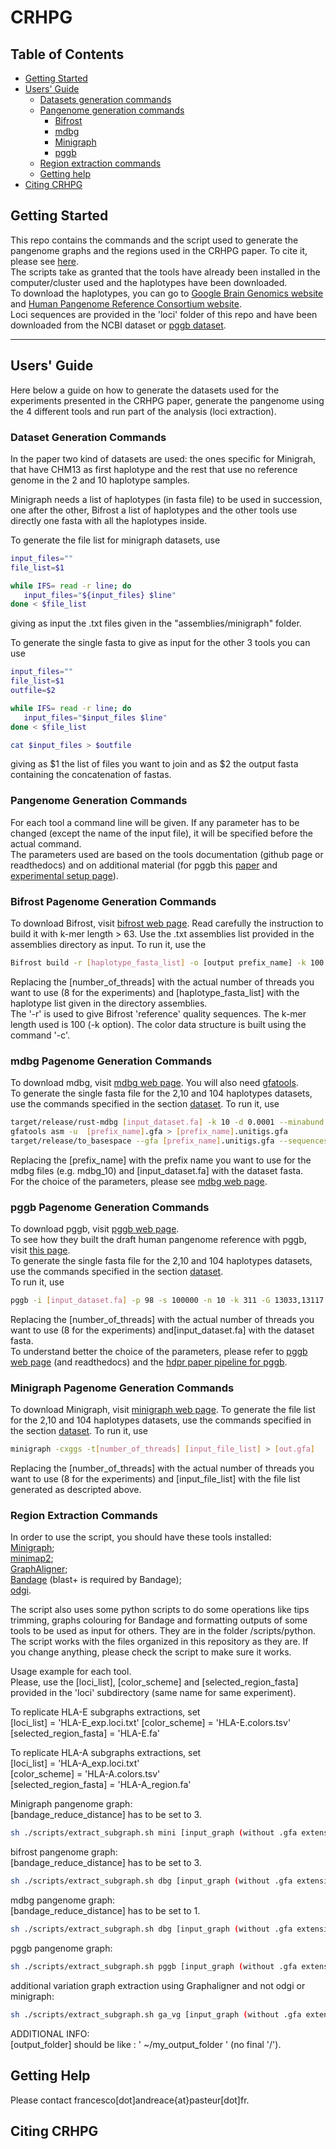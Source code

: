 # CRHPG
## Table of Contents

- [Getting Started](#started)
- [Users' Guide](#uguide)
  - [Datasets generation commands](#dgen)
  - [Pangenome generation commands](#pgen)
    - [Bifrost](#bifrost)
    - [mdbg](#mdbg)
    - [Minigraph](#minigraph)
    - [pggb](#pggb)
  - [Region extraction commands](#rext)
  - [Getting help](#help)
- [Citing CRHPG](#cite)


## <a name="started"></a>Getting Started
This repo contains the commands and the script used to generate the pangenome graphs and the regions used in the CRHPG paper. To cite it, please see [here](#cite).  
The scripts take as granted that the tools have already been installed in the computer/cluster used and the haplotypes have been downloaded.  
To download the haplotypes, you can go to [Google Brain Genomics website][Google Brain Genomics] and [Human Pangenome Reference Consortium website][Human Pangenome Reference Consortium].   
Loci sequences are provided in the 'loci' folder of this repo and have been downloaded from the NCBI dataset or [pggb dataset][pggb_dataset].  

---


## <a name="uguide"></a>Users' Guide

Here below a guide on how to generate the datasets used for the experiments presented in the CRHPG paper, generate the pangenome using the 4 different tools and run part of the analysis (loci extraction).  

### <a name="dgen"></a>Dataset Generation Commands
In the paper two kind of datasets are used: the ones specific for Minigrah, that have CHM13 as first haplotype and the rest that use no reference genome in the 2 and 10 haplotype samples.  

Minigraph needs a list of haplotypes (in fasta file) to be used in succession, one after the other, Bifrost a list of haplotypes and the other tools use directly one fasta with all the haplotypes inside.  

To generate the file list for minigraph datasets, use 

```sh
input_files=""
file_list=$1

while IFS= read -r line; do
   input_files="${input_files} $line"
done < $file_list
```

giving as input the .txt files given in the "assemblies/minigraph" folder.

To generate the single fasta to give as input for the other 3 tools you can use

```sh
input_files=""
file_list=$1
outfile=$2

while IFS= read -r line; do
   input_files="$input_files $line"
done < $file_list

cat $input_files > $outfile
```
giving as $1 the list of files you want to join and as $2 the output fasta containing the concatenation of fastas. 

### <a name="Pgen"></a>Pangenome Generation Commands
For each tool a command line will be given. If any parameter has to be changed (except the name of the input file), it will be specified before the actual command.  
The parameters used are based on the tools documentation (github page or readthedocs) and on additional material (for pggb this [paper][dhpr] and [experimental setup page][hdpr_pggb]).

### <a name="bifrost"></a>Bifrost Pagenome Generation Commands

To download Bifrost, visit [bifrost web page][bifrost]. Read carefully the instruction to build it with k-mer length > 63.
Use the .txt assemblies list provided in the assemblies directory as input.
To run it, use the 

```sh
Bifrost build -r [haplotype_fasta_list] -o [output prefix_name] -k 100 -t [number_of_threads] -v -c
```
Replacing the [number_of_threads] with the actual number of threads you want to use (8 for the experiments) and [haplotype_fasta_list] with the haplotype list given in the directory assemblies.  
The '-r' is used to give Bifrost 'reference' quality sequences. The k-mer length used is 100 (-k option). The color data structure is built using the command '-c'.


### <a name="mdbg"></a>mdbg Pagenome Generation Commands

To download mdbg, visit [mdbg web page][mdbg]. You will also need [gfatools][gfatools].  
To generate the single fasta file for the 2,10 and 104 haplotypes datasets, use the commands specified in the section [dataset](#dgen).
To run it, use 

```sh
target/release/rust-mdbg [input_dataset.fa] -k 10 -d 0.0001 --minabund 1 --reference --prefix [prefix_name]
gfatools asm -u  [prefix_name].gfa > [prefix_name].unitigs.gfa
target/release/to_basespace --gfa [prefix_name].unitigs.gfa --sequences [prefix_name]
```

Replacing the [prefix_name] with the prefix name you want to use for the mdbg files (e.g. mdbg_10) and [input_dataset.fa] with the dataset fasta.   
For the choice of the parameters, please see [mdbg web page][mdbg].

### <a name="pggb"></a>pggb Pagenome Generation Commands

To download pggb, visit [pggb web page][pggb].  
To see how they built the draft human pangenome reference with pggb, visit [this page][hdpr_pggb].  
To generate the single fasta file for the 2,10 and 104 haplotypes datasets, use the commands specified in the section [dataset](#dgen).  
To run it, use 
```sh
pggb -i [input_dataset.fa] -p 98 -s 100000 -n 10 -k 311 -G 13033,13117 -O 0.03 -t [number_of_threads] -T [number_of_threads] -Z -o [output_folder]
```

Replacing the [number_of_threads] with the actual number of threads you want to use (8 for the experiments) and[input_dataset.fa] with the dataset fasta.   
To understand better the choice of the parameters, please refer to [pggb web page][pggb] (and readthedocs) and the [hdpr paper pipeline for pggb][hdpr_pggb].


### <a name="minigraph"></a>Minigraph Pagenome Generation Commands

To download Minigraph, visit [minigraph web page][minigraph]. 
To generate the file list for the 2,10 and 104 haplotypes datasets, use the commands specified in the section [dataset](#dgen).
To run it, use 
```sh
minigraph -cxggs -t[number_of_threads] [input_file_list] > [out.gfa]
```

Replacing the [number_of_threads] with the actual number of threads you want to use (8 for the experiments) and [input_file_list] with the file list generated as descripted above.

### <a name="rext"></a>Region Extraction Commands
In order to use the script, you should have these tools installed:  
[Minigraph][minigraph];  
[minimap2][minimap2];   
[GraphAligner][graphaligner];   
[Bandage][bandage] (blast+ is required by Bandage);  
[odgi][odgi].  

The script also uses some python scripts to do some operations like tips trimming, graphs colouring for Bandage and formatting outputs of some tools to be used as input for others. They are in the folder /scripts/python.  
The script works with the files organized in this repository as they are. If you change anything, please check the script to make sure it works. 

Usage example for each tool.  
Please, use the [loci_list], [color_scheme] and [selected_region_fasta] provided in the 'loci' subdirectory (same name for same experiment).

To replicate HLA-E subgraphs extractions, set   
[loci_list] = 'HLA-E_exp.loci.txt' 
[color_scheme] = 'HLA-E.colors.tsv' 
[selected_region_fasta] = 'HLA-E.fa'  

To replicate HLA-A subgraphs extractions, set    
[loci_list] = 'HLA-A_exp.loci.txt'  
[color_scheme] = 'HLA-A.colors.tsv'  
[selected_region_fasta] = 'HLA-A_region.fa'  


Minigraph pangenome graph:  
[bandage_reduce_distance] has to be set to 3.
```sh
sh ./scripts/extract_subgraph.sh mini [input_graph (without .gfa extension)] [loci_list] [threads] [output_folder] [color_scheme] [selected_region_fasta] [bandage_reduce_distance]
```
bifrost pangenome graph:  
[bandage_reduce_distance] has to be set to 3.
```sh
sh ./scripts/extract_subgraph.sh dbg [input_graph (without .gfa extension)] [loci_list] [threads] [output_folder] [color_scheme] [selected_region_fasta] [bandage_reduce_distance] bifrost
```

mdbg pangenome graph:  
[bandage_reduce_distance] has to be set to 1.
```sh
sh ./scripts/extract_subgraph.sh dbg [input_graph (without .gfa extension)] [loci_list] [threads] [output_folder] [color_scheme] [selected_region_fasta] [bandage_reduce_distance] mdbg
```

pggb pangenome graph:  
```sh
sh ./scripts/extract_subgraph.sh pggb [input_graph (without .gfa extension)] [loci_list] [threads] [output_folder] [color_scheme] [selected_region_fasta] [fasta_used_to_generate_the_pangenome] [additional_graph_length_in_bases(-c -L of odgi extract)]

```

additional variation graph extraction using Graphaligner and not odgi or minigraph:
```sh
sh ./scripts/extract_subgraph.sh ga_vg [input_graph (without .gfa extension)] [loci_list] [threads] [output_folder] [color_scheme] [selected_region_fasta] [bandage_reduce_distance]
```


ADDITIONAL INFO:  
[output_folder] should be like : ' ~/my_output_folder ' (no final '/').  

## <a name="help"></a>Getting Help

Please contact francesco[dot]andreace{at}pasteur[dot]fr.  

## <a name="cite"></a>Citing CRHPG



[Google Brain Genomics]: https://console.cloud.google.com/storage/browser/brain-genomics-public/research/deepconsensus/publication/analysis/genome_assembly
[Human Pangenome Reference Consortium]: https://s3-us-west-2.amazonaws.com/human-pangenomics/index.html?prefix=working/
[minigraph]:https://github.com/lh3/minigraph
[pggb]:https://github.com/pangenome/pggb
[mdbg]:https://github.com/ekimb/rust-mdbg
[bifrost]:https://github.com/pmelsted/bifrost
[hdpr_pggb]:https://github.com/pangenome/HPRCyear1v2genbank
[gfatools]:https://github.com/lh3/gfatools
[minimap2]:https://github.com/lh3/minimap2
[graphaligner]:https://github.com/maickrau/GraphAligner
[odgi]:https://github.com/pangenome/odgi
[bandage]:https://github.com/rrwick/Bandage

[dhpr]:https://www.biorxiv.org/content/10.1101/2022.07.09.499321v1
[pggb_dataset]:https://github.com/pangenome/pggb/tree/master/data/HLA
